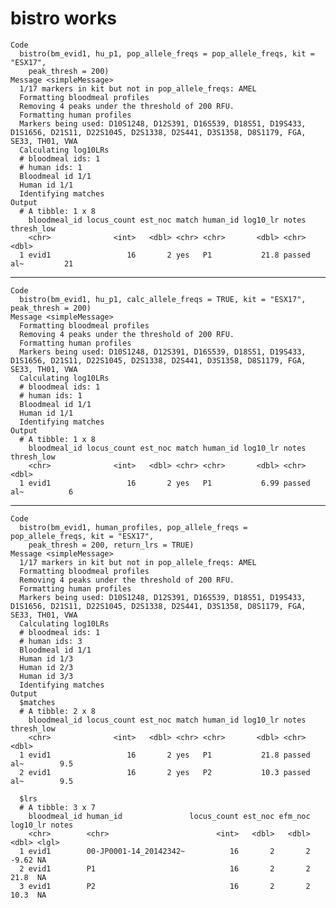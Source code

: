 # bistro works

    Code
      bistro(bm_evid1, hu_p1, pop_allele_freqs = pop_allele_freqs, kit = "ESX17",
        peak_thresh = 200)
    Message <simpleMessage>
      1/17 markers in kit but not in pop_allele_freqs: AMEL
      Formatting bloodmeal profiles
      Removing 4 peaks under the threshold of 200 RFU.
      Formatting human profiles
      Markers being used: D10S1248, D12S391, D16S539, D18S51, D19S433, D1S1656, D21S11, D22S1045, D2S1338, D2S441, D3S1358, D8S1179, FGA, SE33, TH01, VWA
      Calculating log10LRs
      # bloodmeal ids: 1
      # human ids: 1
      Bloodmeal id 1/1
      Human id 1/1
      Identifying matches
    Output
      # A tibble: 1 x 8
        bloodmeal_id locus_count est_noc match human_id log10_lr notes      thresh_low
        <chr>              <int>   <dbl> <chr> <chr>       <dbl> <chr>           <dbl>
      1 evid1                 16       2 yes   P1           21.8 passed al~         21

---

    Code
      bistro(bm_evid1, hu_p1, calc_allele_freqs = TRUE, kit = "ESX17", peak_thresh = 200)
    Message <simpleMessage>
      Formatting bloodmeal profiles
      Removing 4 peaks under the threshold of 200 RFU.
      Formatting human profiles
      Markers being used: D10S1248, D12S391, D16S539, D18S51, D19S433, D1S1656, D21S11, D22S1045, D2S1338, D2S441, D3S1358, D8S1179, FGA, SE33, TH01, VWA
      Calculating log10LRs
      # bloodmeal ids: 1
      # human ids: 1
      Bloodmeal id 1/1
      Human id 1/1
      Identifying matches
    Output
      # A tibble: 1 x 8
        bloodmeal_id locus_count est_noc match human_id log10_lr notes      thresh_low
        <chr>              <int>   <dbl> <chr> <chr>       <dbl> <chr>           <dbl>
      1 evid1                 16       2 yes   P1           6.99 passed al~          6

---

    Code
      bistro(bm_evid1, human_profiles, pop_allele_freqs = pop_allele_freqs, kit = "ESX17",
        peak_thresh = 200, return_lrs = TRUE)
    Message <simpleMessage>
      1/17 markers in kit but not in pop_allele_freqs: AMEL
      Formatting bloodmeal profiles
      Removing 4 peaks under the threshold of 200 RFU.
      Formatting human profiles
      Markers being used: D10S1248, D12S391, D16S539, D18S51, D19S433, D1S1656, D21S11, D22S1045, D2S1338, D2S441, D3S1358, D8S1179, FGA, SE33, TH01, VWA
      Calculating log10LRs
      # bloodmeal ids: 1
      # human ids: 3
      Bloodmeal id 1/1
      Human id 1/3
      Human id 2/3
      Human id 3/3
      Identifying matches
    Output
      $matches
      # A tibble: 2 x 8
        bloodmeal_id locus_count est_noc match human_id log10_lr notes      thresh_low
        <chr>              <int>   <dbl> <chr> <chr>       <dbl> <chr>           <dbl>
      1 evid1                 16       2 yes   P1           21.8 passed al~        9.5
      2 evid1                 16       2 yes   P2           10.3 passed al~        9.5
      
      $lrs
      # A tibble: 3 x 7
        bloodmeal_id human_id               locus_count est_noc efm_noc log10_lr notes
        <chr>        <chr>                        <int>   <dbl>   <dbl>    <dbl> <lgl>
      1 evid1        00-JP0001-14_20142342~          16       2       2    -9.62 NA   
      2 evid1        P1                              16       2       2    21.8  NA   
      3 evid1        P2                              16       2       2    10.3  NA   
      

